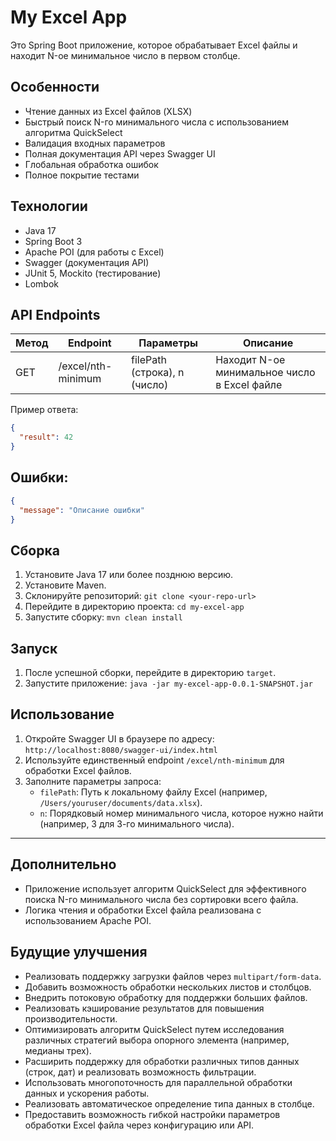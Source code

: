 # My Excel App

Это Spring Boot приложение, которое обрабатывает Excel файлы и находит N-ое минимальное число в первом столбце.

## Особенности

- Чтение данных из Excel файлов (XLSX)
- Быстрый поиск N-го минимального числа с использованием алгоритма QuickSelect
- Валидация входных параметров
- Полная документация API через Swagger UI
- Глобальная обработка ошибок
- Полное покрытие тестами

## Технологии

- Java 17
- Spring Boot 3
- Apache POI (для работы с Excel)
- Swagger (документация API)
- JUnit 5, Mockito (тестирование)
- Lombok

## API Endpoints

| Метод | Endpoint           | Параметры                    | Описание                                     |
|-------|--------------------|------------------------------|----------------------------------------------|
| GET   | /excel/nth-minimum | filePath (строка), n (число) | Находит N-ое минимальное число в Excel файле |

Пример ответа:

```json
{
  "result": 42
}
```

## Ошибки:

```json
{
  "message": "Описание ошибки"
}
```

## Сборка

1. Установите Java 17 или более позднюю версию.
2. Установите Maven.
3. Склонируйте репозиторий: `git clone <your-repo-url>`
4. Перейдите в директорию проекта: `cd my-excel-app`
5. Запустите сборку: `mvn clean install`

## Запуск

1. После успешной сборки, перейдите в директорию `target`.
2. Запустите приложение: `java -jar my-excel-app-0.0.1-SNAPSHOT.jar`

## Использование

1. Откройте Swagger UI в браузере по адресу: `http://localhost:8080/swagger-ui/index.html`
2. Используйте единственный endpoint `/excel/nth-minimum` для обработки Excel файлов.
3. Заполните параметры запроса:
    * `filePath`: Путь к локальному файлу Excel (например, `/Users/youruser/documents/data.xlsx`).
    * `n`: Порядковый номер минимального числа, которое нужно найти (например, 3 для 3-го минимального числа).

---

## Дополнительно

- Приложение использует алгоритм QuickSelect для эффективного поиска N-го минимального числа без сортировки всего файла.
- Логика чтения и обработки Excel файла реализована с использованием Apache POI.

## Будущие улучшения

- Реализовать поддержку загрузки файлов через `multipart/form-data`.
- Добавить возможность обработки нескольких листов и столбцов.
- Внедрить потоковую обработку для поддержки больших файлов.
- Реализовать кэширование результатов для повышения производительности.
- Оптимизировать алгоритм QuickSelect путем исследования различных стратегий выбора опорного элемента (например, медианы
  трех).
- Расширить поддержку для обработки различных типов данных (строк, дат) и реализовать возможность фильтрации.
- Использовать многопоточность для параллельной обработки данных и ускорения работы.
- Реализовать автоматическое определение типа данных в столбце.
- Предоставить возможность гибкой настройки параметров обработки Excel файла через конфигурацию или API.